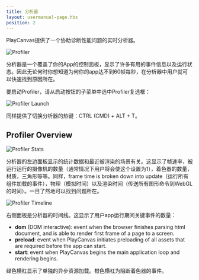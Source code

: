 ```yaml
---
title: 分析器
layout: usermanual-page.hbs
position: 2
---
```


PlayCanvas提供了一个协助诊断性能问题的实时分析器。

![Profiler][1]

分析器是一个覆盖了你的App的控制面板，显示了许多有用的事件信息以及运行状态。因此无论何时你想知道为何你的app达不到60帧每秒，在分析器中用户就可以快速找到原因所在。

要启动Profiler，请从启动按钮的子菜单中选中Profiler复选框：

![Profiler Launch][2]

同样提供了切换分析器的热键：CTRL (CMD) + ALT + T。

## Profiler Overview

![Profiler Stats][3]

分析器的左边面板显示的统计数据和最近被渲染的场景有关。这显示了帧速率，被运行运行的摄像机的数量（通常情况下用户将会使这个设置为1），着色器的数量，材质，三角形等等。同样，frame time is broken down into update（运行所有组件加载的事件），物理（模拟时间）以及渲染时间（传送所有图形命令到WebGL的时间）。一目了然地可以找到问题所在。

![Profiler Timeline][4]

右侧面板是分析器的时间线。这显示了用户app运行期间关键事件的数量：

* **dom** (DOM interactive): event when the browser finishes parsing html document, and is able to render first frame of a page to a screen.
* **preload**: event when PlayCanvas initiates preloading of all assets that are required before the app can start.
* **start**: event when PlayCanvas begins the main application loop and rendering begins.

绿色横杠显示了单独的异步资源加载。橙色横杠为阻断着色器的事件。

[1]: /images/user-manual/optimization/profiler/profiler.png
[2]: /images/user-manual/optimization/profiler/profiler_launch.png
[3]: /images/user-manual/optimization/profiler/profiler_stats.png
[4]: /images/user-manual/optimization/profiler/profiler_timeline.png
